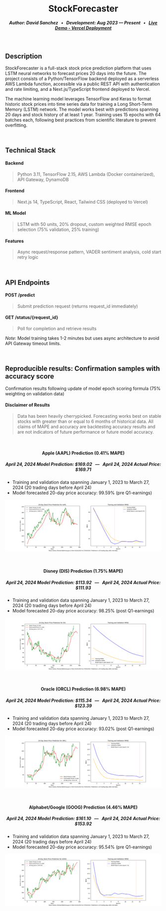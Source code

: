 <div align = "center">
  
# StockForecaster
##### Author: David Sanchez &nbsp; • &nbsp; Development: Aug 2023 — Present &nbsp; • &nbsp; [Live Demo - Vercel Deployment](https://stockforecaster-tau.vercel.app/)
  
</div>

&nbsp;

## Description

StockForecaster is a full-stack stock price prediction platform that uses LSTM neural networks to forecast prices 20 days into the future. The project consists of a Python/TensorFlow backend deployed as a serverless AWS Lambda function, accessible via a public REST API with authentication and rate limiting, and a Next.js/TypeScript frontend deployed to Vercel.

The machine learning model leverages TensorFlow and Keras to format historic stock prices into time series data for training a Long Short-Term Memory (LSTM) network. The model works best with predictions spanning 20 days and stock history of at least 1 year. Training uses 15 epochs with 64 batches each, following best practices from scientific literature to prevent overfitting.

&nbsp;

## Technical Stack

#### Backend 
> Python 3.11, TensorFlow 2.15, AWS Lambda (Docker containerized), API Gateway, DynamoDB  

#### Frontend 
> Next.js 14, TypeScript, React, Tailwind CSS (deployed to Vercel)

#### ML Model
> LSTM with 50 units, 20% dropout, custom weighted RMSE epoch selection (75% validation, 25% training)

#### Features 
> Async request/response pattern, VADER sentiment analysis, cold start retry logic

&nbsp;

## API Endpoints

#### POST /predict
> Submit prediction request (returns request_id immediately)

#### GET /status/{request_id}
> Poll for completion and retrieve results

_Note_: Model training takes 1-2 minutes but uses async architecture to avoid API Gateway timeout limits.

&nbsp;

## Reproducible results: Confirmation samples with accuracy score

Confirmation results following update of model epoch scoring formula (75% weighting on validation data)

#### Disclaimer of Results
> Data has been heavily cherrypicked. Forecasting works best on stable stocks with greater than or equal to 6 months of historical data. All claims of MAPE and accuracy are backtesting accuracy results and are not indicators of future performance or future model accuracy.

<div align = "center">

&nbsp;
  
#### Apple (AAPL) Prediction (0.41% MAPE)
##### April 24, 2024 Model Prediction: $169.02 &nbsp; — &nbsp; April 24, 2024 Actual Price: $169.71

</div>

- Training and validation data spanning January 1, 2023 to March 27, 2024 (20 trading days before April 24)
- Model forecasted 20-day price accuracy: 99.59% (pre Q1-earnings)

![Image](stockdata/sample_outputs/confirmation_outputs/AAPL_Sample_Output.png)

&nbsp;

<div align = "center">

#### Disney (DIS) Prediction (1.75% MAPE)
##### April 24, 2024 Model Prediction: $113.92 &nbsp; — &nbsp; April 24, 2024 Actual Price: $111.93

</div>

- Training and validation data spanning January 1, 2023 to March 27, 2024 (20 trading days before April 24)
- Model forecasted 20-day price accuracy: 98.25% (post Q1-earnings)

![Image](stockdata/sample_outputs/confirmation_outputs/DIS_Sample_Output.png)

&nbsp;

<div align = "center">

#### Oracle (ORCL) Prediction (6.98% MAPE)
##### April 24, 2024 Model Prediction: $115.34 &nbsp; — &nbsp; April 24, 2024 Actual Price: $123.39

</div>

- Training and validation data spanning January 1, 2023 to March 27, 2024 (20 trading days before April 24)
- Model forecasted 20-day price accuracy: 93.02% (post Q1-earnings)

![Image](stockdata/sample_outputs/confirmation_outputs/ORCL_Sample_Output.png)

&nbsp;

<div align = "center">

#### Alphabet/Google (GOOG) Prediction (4.46% MAPE)
##### April 24, 2024 Model Prediction: $161.10 &nbsp; — &nbsp; April 24, 2024 Actual Price: $153.92

</div>

- Training and validation data spanning January 1, 2023 to March 27, 2024 (20 trading days before April 24)
- Model forecasted 20-day price accuracy: 95.54% (pre Q1-earnings)

![Image](stockdata/sample_outputs/confirmation_outputs/GOOG_Sample_Output.png)
